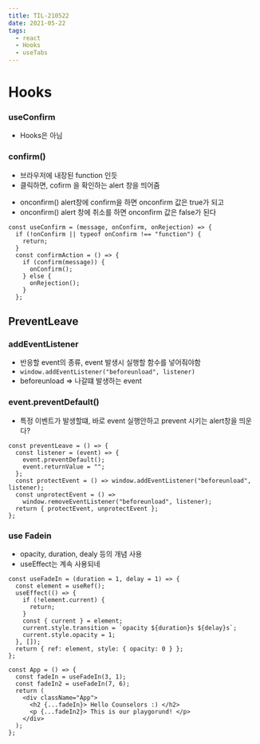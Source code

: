 ```yaml
---
title: TIL-210522
date: 2021-05-22
tags:
  - react
  - Hooks
  - useTabs
---
```


# Hooks

### useConfirm

- Hooks은 아님

### confirm()

- 브라우저에 내장된 function 인듯
- 클릭하면, cofirm 을 확인하는 alert 창을 띄어줌

* onconfirm() alert창에 confirm을 하면 onconfirm 값은 true가 되고
* onconfirm() alert 창에 취소를 하면 onconfirm 값은 false가 된다

```
const useConfirm = (message, onConfirm, onRejection) => {
  if (!onConfirm || typeof onConfirm !== "function") {
    return;
  }
  const confirmAction = () => {
    if (confirm(message)) {
      onConfirm();
    } else {
      onRejection();
    }
  };

```

## PreventLeave

### addEventListener

- 반응할 event의 종류, event 발생시 실행할 함수를 넣어줘야함
- `window.addEventListener("beforeunload", listener)`
- beforeunload => 나갈떄 발생하는 event

### event.preventDefault()

- 특정 이벤트가 발생할떄, 바로 event 실행안하고 prevent 시키는 alert창을 띄운다?

```
const preventLeave = () => {
  const listener = (event) => {
    event.preventDefault();
    event.returnValue = "";
  };
  const protectEvent = () => window.addEventListener("beforeunload", listener);
  const unprotectEvent = () =>
    window.removeEventListener("beforeunload", listener);
  return { protectEvent, unprotectEvent };
};
```

### use Fadein

- opacity, duration, dealy 등의 개념 사용
- useEffect는 계속 사용되네

```
const useFadeIn = (duration = 1, delay = 1) => {
  const element = useRef();
  useEffect(() => {
    if (!element.current) {
      return;
    }
    const { current } = element;
    current.style.transition = `opacity ${duration}s ${delay}s`;
    current.style.opacity = 1;
  }, []);
  return { ref: element, style: { opacity: 0 } };
};

const App = () => {
  const fadeIn = useFadeIn(3, 1);
  const fadeIn2 = useFadeIn(7, 6);
  return (
    <div className="App">
      <h2 {...fadeIn}> Hello Counselors :) </h2>
      <p {...fadeIn2}> This is our playgorund! </p>
    </div>
  );
};

```
